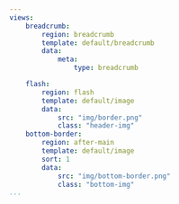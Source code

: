 ```yaml
---
views:
    breadcrumb:
        region: breadcrumb
        template: default/breadcrumb
        data:
            meta:
                type: breadcrumb

    flash:
        region: flash
        template: default/image
        data:
            src: "img/border.png"
            class: "header-img"
    bottom-border:
        region: after-main
        template: default/image
        sort: 1
        data:
            src: "img/bottom-border.png"
            class: "bottom-img"
...
```

